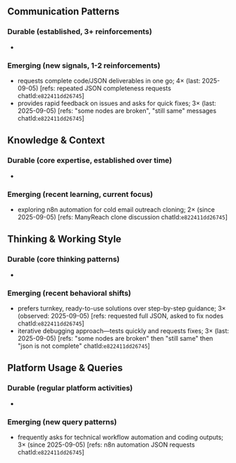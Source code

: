 ## Communication Patterns
### Durable (established, 3+ reinforcements)
-

### Emerging (new signals, 1-2 reinforcements)
- requests complete code/JSON deliverables in one go; 4× (last: 2025-09-05) [refs: repeated JSON completeness requests chatId:`e822411dd26745`]
- provides rapid feedback on issues and asks for quick fixes; 3× (last: 2025-09-05) [refs: "some nodes are broken", "still same" messages chatId:`e822411dd26745`]

## Knowledge & Context
### Durable (core expertise, established over time)
-

### Emerging (recent learning, current focus)
- exploring n8n automation for cold email outreach cloning; 2× (since 2025-09-05) [refs: ManyReach clone discussion chatId:`e822411dd26745`]

## Thinking & Working Style
### Durable (core thinking patterns)
-

### Emerging (recent behavioral shifts)
- prefers turnkey, ready-to-use solutions over step-by-step guidance; 3× (observed: 2025-09-05) [refs: requested full JSON, asked to fix nodes chatId:`e822411dd26745`]
- iterative debugging approach—tests quickly and requests fixes; 3× (last: 2025-09-05) [refs: "some nodes are broken" then "still same" then "json is not complete" chatId:`e822411dd26745`]

## Platform Usage & Queries
### Durable (regular platform activities)
-

### Emerging (new query patterns)
- frequently asks for technical workflow automation and coding outputs; 3× (since 2025-09-05) [refs: n8n automation JSON requests chatId:`e822411dd26745`]